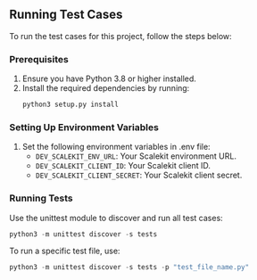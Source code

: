 ## Running Test Cases

To run the test cases for this project, follow the steps below:

### Prerequisites
1. Ensure you have Python 3.8 or higher installed.
2. Install the required dependencies by running:
   ```sh
   python3 setup.py install
   ```

### Setting Up Environment Variables
1. Set the following environment variables in .env file:
   - `DEV_SCALEKIT_ENV_URL`: Your Scalekit environment URL.
   - `DEV_SCALEKIT_CLIENT_ID`: Your Scalekit client ID.
   - `DEV_SCALEKIT_CLIENT_SECRET`: Your Scalekit client secret.


### Running Tests
Use the unittest module to discover and run all test cases:  
```py
python3 -m unittest discover -s tests
```
To run a specific test file, use:  
```py
python3 -m unittest discover -s tests -p "test_file_name.py"
```
